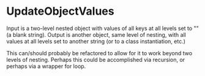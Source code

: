 # UpdateObjectValues

Input is a two-level nested object with values of all keys at all levels set to "" (a blank string). Output is another object, same level of nesting, with all values at all levels set to another string (or to a class instantiation, etc.) 

This can/should probably be refactored to allow for it to work beyond two levels of nesting. Perhaps this could be accomplished via recursion, or perhaps via a wrapper for loop.
